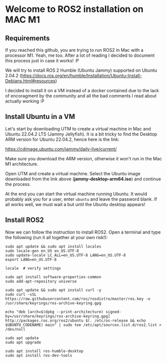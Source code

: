# Welcome to ROS2 installation on MAC M1

## Requirements 
If you reached this github, you are trying to run ROS2 in Mac with a processor M1. Yeah, me too. 
After a lot of reading I decided to document this process just in case it works! :P

We will try to install ROS 2 Humble (Ubuntu Jammy) supported on Ubuntu 2.04.2 (https://docs.ros.org/en/humble/Installation/Ubuntu-Install-Debians.html#resources)

I decided to install it on a VM instead of a docker contained due to the lack of encoragment by the community and all the bad comments I read about actually working :P


## Install Ubuntu in a VM

Let's start by downloading UTM to create a virtual machine in Mac and Ubuntu 22.04.2 LTS (Jammy Jellyfish).
It is a bit tricky to find the Desktop ARM version for Ubuntu 22.04.2, hence here is the link:

https://cdimage.ubuntu.com/jammy/daily-live/current/

Make sure you download the ARM version, otherwise it won't run in the Mac M1 architecture.

Open UTM and create a virtual machine. Select the Ubuntu image downloaded from the link above (__jammy-desktop-arm64.iso__) and continue the process.

At the end you can start the virtual machine running Ubuntu. It would probably ask you for a user, enter ```ubuntu``` and leave the password blank. If all works well, we must wait a but until the Ubuntu desktop appears!

## Install ROS2

Now we can follow the instruction to install ROS2. Open a terminal and type the following (run it all together at your own risk!):

```
sudo apt update && sudo apt install locales
sudo locale-gen en_US en_US.UTF-8
sudo update-locale LC_ALL=en_US.UTF-8 LANG=en_US.UTF-8
export LANG=en_US.UTF-8

locale  # verify settings

sudo apt install software-properties-common
sudo add-apt-repository universe

sudo apt update && sudo apt install curl -y
sudo curl -sSL https://raw.githubusercontent.com/ros/rosdistro/master/ros.key -o /usr/share/keyrings/ros-archive-keyring.gpg

echo "deb [arch=$(dpkg --print-architecture) signed-by=/usr/share/keyrings/ros-archive-keyring.gpg] http://packages.ros.org/ros2/ubuntu $(. /etc/os-release && echo $UBUNTU_CODENAME) main" | sudo tee /etc/apt/sources.list.d/ros2.list > /dev/null

sudo apt update
sudo apt upgrade

sudo apt install ros-humble-desktop
sudo apt install ros-dev-tools
```

